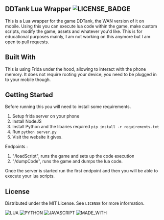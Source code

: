## DDTank Lua Wrapper ![LICENSE_BADGE]

This is a Lua wrapper for the game DDTank, the WAN version of it on mobile.
Using this you can execute lua code within the game, make custom scripts, modify the game, assets and whatever you'd like.
This is for educational purposes mainly, I am not working on this anymore but I am open to pull requests.

## Built With

This is using Frida under the hood, allowing to interact with the phone memory. It does not require rooting your device, you need to be plugged in to your mobile though.

## Getting Started

Before running this you will need to install some requirements.

1. Setup frida server on your phone
2. Install NodeJS
3. Install Python and the libaries required ``pip install -r requirements.txt``
4. Run ``python server.py``
5. Visit the website it gives.

Endpoints : 
1. "/loadScript", runs the game and sets up the code execution
2. "/dumpCode", runs the game and dumps the lua code.

Once the server is started run the first endpoint and then you will be able to execute your lua scripts.

## License
Distributed under the MIT License. See `LICENSE` for more information.

![LUA] ![PYTHON] ![JAVASCRIPT] ![MADE_WITH]

[LUA]: https://img.shields.io/badge/Lua-2C2D72?style=for-the-badge&logo=lua&logoColor=white
[JAVASCRIPT]: https://img.shields.io/badge/JavaScript-F7DF1E?style=for-the-badge&logo=javascript&logoColor=black
[PYTHON]: https://img.shields.io/badge/Python-3776AB?style=for-the-badge&logo=python&logoColor=white
[MADE_WITH]: http://ForTheBadge.com/images/badges/built-with-love.svg
[LICENSE_BADGE]: https://img.shields.io/github/license/0xdefnoterr/DDTankLuaWrapper?style=for-the-badge&labelColor=%23100f1a&color=%236d5dfc
